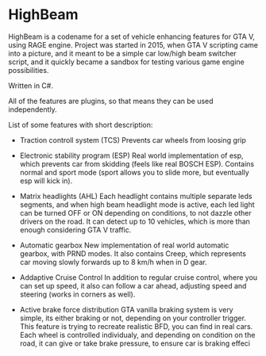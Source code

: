 # HighBeam

HighBeam is a codename for a set of vehicle enhancing features for GTA V, using RAGE engine.
Project was started in 2015, when GTA V scripting came into a picture, 
and it meant to be a simple car low/high beam switcher script, and it quickly became a sandbox for testing various game engine possibilities.

Written in C#.

All of the features are plugins, so that means they can be used independently. 

List of some features with short description:

- Traction controll system (TCS)
    Prevents car wheels from loosing grip
    
- Electronic stability program (ESP)
    Real world implementation of esp, which prevents car from skidding (feels like real BOSCH ESP).
    Contains normal and sport mode (sport allows you to slide more, but eventually esp will kick in).
    
- Matrix headlights (AHL)
    Each headlight contains multiple separate leds segments, 
    and when high beam headlight mode is active, each led light can be turned OFF or ON depending on conditions,
    to not dazzle other drivers on the road. 
    It can detect up to 10 vehicles, which is more than enough considering GTA V traffic.
    
- Automatic gearbox
    New implementation of real world automatic gearbox, with PRND modes.
    It also contains Creep, which represents car moving slowly forwards up to 8 km/h when in D gear.
    
- Addaptive Cruise Control
    In addition to regular cruise control, where you can set up speed, it also can follow a car ahead,
    adjusting speed and steering (works in corners as well). 

- Active brake force distribution
    GTA vanilla braking system is very simple, its either braking or not, depending on your controller trigger. 
    This feature is trying to recreate realistic BFD, you can find in real cars. 
    Each wheel is controlled individualy, and depending on condition on the road, it can give or take brake pressure,
    to ensure car is braking effeci
